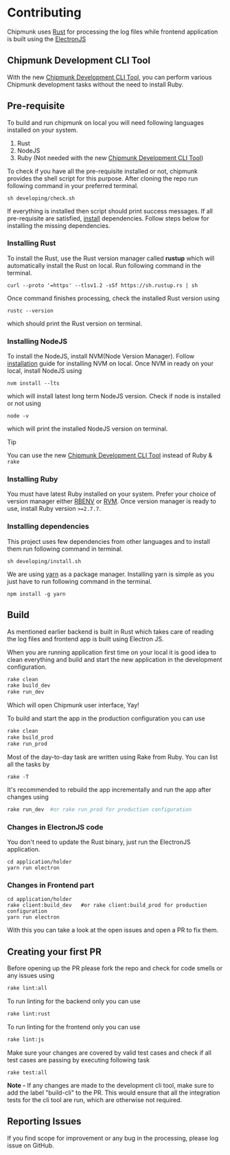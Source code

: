 # Contributing

Chipmunk uses [Rust](https://www.rust-lang.org/) for processing the log files while frontend application is built using the [ElectronJS](https://www.electronjs.org/)
 
## Chipmunk Development CLI Tool
With the new [Chipmunk Development CLI Tool](cli/README.md), you can perform various Chipmunk development tasks without the need to install Ruby.

## Pre-requisite

To build and run chipmunk on local you will need following languages installed on your system.
1. Rust
2. NodeJS
3. Ruby (Not needed with the new [Chipmunk Development CLI Tool](cli/development/README.md))

To check if you have all the pre-requisite installed or not, chipmunk provides the shell
script for this purpose. After cloning the repo run following command in your preferred terminal.

```
sh developing/check.sh
```

If everything is installed then script should print success messages.
If all pre-requisite are satisfied, [install](#installing-dependencies) dependencies.
Follow steps below for installing the missing dependencies.

### Installing Rust
To install the Rust, use the Rust version manager called **rustup** which will automatically install
the Rust on local. Run following command in the terminal.

```
curl --proto '=https' --tlsv1.2 -sSf https://sh.rustup.rs | sh
```

Once command finishes processing, check the installed Rust version using

```
rustc --version
```

which should print the Rust version on terminal.

### Installing NodeJS
To install the NodeJS, install NVM(Node Version Manager). Follow [installation](https://github.com/nvm-sh/nvm)
guide for installing NVM on local. Once NVM in ready on your local, install NodeJS using

```
nvm install --lts
```

which will install latest long term NodeJS version. Check if node is installed or not using

```
node -v
```

which will print the installed NodeJS version on terminal.


> [!TIP] 
> You can use the new [Chipmunk Development CLI Tool](cli/development/README.md) instead of Ruby & `rake`

### Installing Ruby
You must have latest Ruby installed on your system. Prefer your choice of version manager
either [RBENV](https://github.com/rbenv/rbenv) or [RVM](https://rvm.io/).
Once version manager is ready to use, install Ruby version `>=2.7.7`.

### Installing dependencies
This project uses few dependencies from other languages and to install them run
following command in terminal.

```
sh developing/install.sh
```

We are using [yarn](https://yarnpkg.com/) as a package manager. Installing yarn is simple
as you just have to run following command in the terminal.

```
npm install -g yarn
```

## Build
As mentioned earlier backend is built in Rust which takes care of reading the log files
and frontend app is built using Electron JS.

When you are running application first time on your local it is good idea to clean everything
and build and start the new application in the development configuration.

```bash
rake clean
rake build_dev
rake run_dev
```
Which will open Chipmunk user interface, Yay!

To build and start the app in the production configuration you can use

```bash
rake clean
rake build_prod
rake run_prod
```

Most of the day-to-day task are written using Rake from Ruby. You can list all the tasks by

```
rake -T
```

It's recommended to rebuild the app incrementally and run the app after changes using 

```bash
rake run_dev  #or rake run_prod for production configuration
```

### Changes in ElectronJS code
You don't need to update the Rust binary, just run the ElectronJS application.

```
cd application/holder
yarn run electron
```

### Changes in Frontend part
```
cd application/holder
rake client:build_dev   #or rake client:build_prod for production configuration
yarn run electron
```

With this you can take a look at the open issues and open a PR to fix them.

## Creating your first PR
Before opening up the PR please fork the repo and check for code smells or any issues using

```bash
rake lint:all
```

To run linting for the backend only you can use

```bash
rake lint:rust
```

To run linting for the frontend only you can use

```bash
rake lint:js
```

Make sure your changes are covered by valid test cases and check if all test cases are passing
by executing following task

```
rake test:all
```
**Note -** If any changes are made to the development cli tool, make sure to add the label "build-cli" to the PR. This would ensure that all the integration tests for the cli tool are run, which are otherwise not required.

## Reporting Issues
If you find scope for improvement or any bug in the processing, please log
issue on GitHub.
